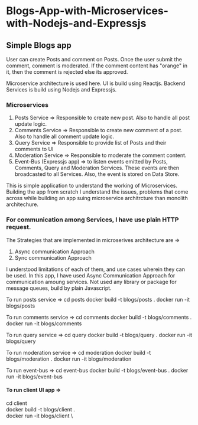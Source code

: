 # Blogs-App-with-Microservices-with-Nodejs-and-Expressjs

## Simple Blogs app

User can create Posts and comment on Posts.
Once the user submit the comment, comment is moderated. If the comment content has "orange" in it, then the comment is rejected else its approved.

Microservice architecture is used here.
UI is build using Reactjs.
Backend Services is build using Nodejs and Expressjs.

### Microservices
1. Posts Service => Responsible to create new post. Also to handle all post update logic.
2. Comments Service => Responsible to create new comment of a post. Also to handle all comment update logic.
3. Query Service => Responsible to provide list of Posts and their comments to UI
4. Moderation Service => Responsible to moderate the comment content.
5. Event-Bus (Expressjs app) => to listen events emitted by Posts, Comments, Query and Moderation Services. These events are then broadcasted to all Services. Also, the event is stored on Data Store.

This is simple application to understand the working of Microservices.
Building the app from scratch I understand the issues, problems that come across while building an app suing microservice architrcture than monolith architechure.

### For communication among Services, I have use plain HTTP request.
The Strategies that are implemented in microserives architecture are =>
1. Async communication Approach
2. Sync communication Approach

I understood limitations of each of them, and use cases wherein they can be used.
In this app, I have used Async Communication Approach for communication amoung services.
Not used any library or package for message queues, build by plain Javascript.


To run posts service =>
cd posts
docker build -t blogs/posts .
docker run -it blogs/posts


To run comments service =>
cd comments
docker build -t blogs/comments .
docker run -it blogs/comments


To run query service =>
cd query
docker build -t blogs/query .
docker run -it blogs/query


To run moderation service =>
cd moderation
docker build -t blogs/moderation .
docker run -it blogs/moderation


To run event-bus =>
cd event-bus
docker build -t blogs/event-bus .
docker run -it blogs/event-bus

#### To run client UI app =>
cd client \
docker build -t blogs/client . \
docker run -it blogs/client \
